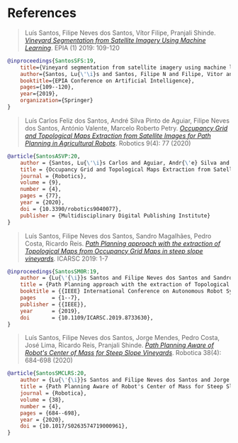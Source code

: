 # References

> Luís Santos, Filipe Neves dos Santos, Vítor Filipe, Pranjali Shinde. [*Vineyard Segmentation from Satellite Imagery Using Machine Learning*](https://www.researchgate.net/profile/Luis_Santos90/publication/335519348_Vineyard_Segmentation_from_Satellite_Imagery_Using_Machine_Learning/links/5d7a52a3a6fdccb73a7762ef/Vineyard-Segmentation-from-Satellite-Imagery-Using-Machine-Learning.pdf). EPIA (1) 2019: 109-120

```bibtex
@inproceedings{SantosSFS:19,
    title={Vineyard segmentation from satellite imagery using machine learning},
    author={Santos, Lu{\'\i}s and Santos, Filipe N and Filipe, Vitor and Shinde, Pranjali},
    booktitle={EPIA Conference on Artificial Intelligence},
    pages={109--120},
    year={2019},
    organization={Springer}
}
```

> Luís Carlos Feliz dos Santos, André Silva Pinto de Aguiar, Filipe Neves dos Santos, António Valente, Marcelo Roberto Petry. [*Occupancy Grid and Topological Maps Extraction from Satellite Images for Path Planning in Agricultural Robots*](https://www.mdpi.com/2218-6581/9/4/77/pdf). Robotics 9(4): 77 (2020)

```bibtex
@article{SantosASVP:20,
    author = {Santos, Lu{\'\i}s Carlos and Aguiar, Andr{\'e} Silva and Santos, Filipe Neves and Valente, Ant{\'o}nio and Petry, Marcelo},
    title = {Occupancy Grid and Topological Maps Extraction from Satellite Images for Path Planning in Agricultural Robots},
    journal = {Robotics},
    volume = {9},
    number = {4},
    pages = {77},
    year = {2020},
    doi = {10.3390/robotics9040077},
    publisher = {Multidisciplinary Digital Publishing Institute}
}
```

> Luís Santos, Filipe Neves dos Santos, Sandro Magalhães, Pedro Costa, Ricardo Reis. [*Path Planning approach with the extraction of Topological Maps from Occupancy Grid Maps in steep slope vineyards*](https://www.researchgate.net/profile/Luis_Santos90/publication/335773817_Path_Planning_approach_with_the_extraction_of_Topological_Maps_from_Occupancy_Grid_Maps_in_steep_slope_vineyards/links/5e81d66e299bf1a91b8a56e4/Path-Planning-approach-with-the-extraction-of-Topological-Maps-from-Occupancy-Grid-Maps-in-steep-slope-vineyards.pdf). ICARSC 2019: 1-7

```bibtex
@inproceedings{SantosSM0R:19,
    author = {Lu{\'{\i}}s Santos and Filipe Neves dos Santos and Sandro Magalh{\~{a}}es and Pedro Costa and Ricardo Reis},
    title = {Path Planning approach with the extraction of Topological Maps from Occupancy Grid Maps in steep slope vineyards},
    booktitle = {{IEEE} International Conference on Autonomous Robot Systems and Competitions ({ICARSC})},
    pages     = {1--7},
    publisher = {{IEEE}},
    year      = {2019},
    doi       = {10.1109/ICARSC.2019.8733630},
}
```

> Luís Santos, Filipe Neves dos Santos, Jorge Mendes, Pedro Costa, José Lima, Ricardo Reis, Pranjali Shinde. [*Path Planning Aware of Robot's Center of Mass for Steep Slope Vineyards*](https://www.cambridge.org/core/journals/robotica/article/abs/path-planning-aware-of-robots-center-of-mass-for-steep-slope-vineyards/2D301E1A70D8231B668A7745F9CEA8DF#). Robotica 38(4): 684-698 (2020)

```bibtex
@article{SantosSMCLRS:20,
    author = {Lu{\'{\i}}s Santos and Filipe Neves dos Santos and Jorge Mendes and Pedro Costa and Jos{\'{e}} Lima and Ricardo Reis and Pranjali Shinde},
    title = {Path Planning Aware of Robot's Center of Mass for Steep Slope Vineyards},
    journal = {Robotica},
    volume = {38},
    number = {4},
    pages = {684--698},
    year = {2020},
    doi = {10.1017/S0263574719000961},
}
```
